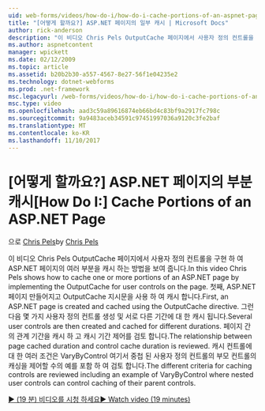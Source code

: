 ```yaml
---
uid: web-forms/videos/how-do-i/how-do-i-cache-portions-of-an-aspnet-page
title: "[어떻게 할까요?] ASP.NET 페이지의 일부 캐시 | Microsoft Docs"
author: rick-anderson
description: "이 비디오 Chris Pels OutputCache 페이지에서 사용자 정의 컨트롤을 구현 하 여 ASP.NET 페이지의 여러 부분을 캐시 하는 방법을 보여 줍니다. 첫째는 중..."
ms.author: aspnetcontent
manager: wpickett
ms.date: 02/12/2009
ms.topic: article
ms.assetid: b20b2b30-a557-4567-8e27-56f1e04235e2
ms.technology: dotnet-webforms
ms.prod: .net-framework
msc.legacyurl: /web-forms/videos/how-do-i/how-do-i-cache-portions-of-an-aspnet-page
msc.type: video
ms.openlocfilehash: aad3c59a89616874eb66bd4c83bf9a2917fc798c
ms.sourcegitcommit: 9a9483aceb34591c97451997036a9120c3fe2baf
ms.translationtype: MT
ms.contentlocale: ko-KR
ms.lasthandoff: 11/10/2017
---
```

<a name="how-do-i-cache-portions-of-an-aspnet-page"></a><span data-ttu-id="c7365-104">[어떻게 할까요?] ASP.NET 페이지의 부분 캐시</span><span class="sxs-lookup"><span data-stu-id="c7365-104">[How Do I:] Cache Portions of an ASP.NET Page</span></span>
====================
<span data-ttu-id="c7365-105">으로 [Chris Pels](https://twitter.com/chrispels)</span><span class="sxs-lookup"><span data-stu-id="c7365-105">by [Chris Pels](https://twitter.com/chrispels)</span></span>

<span data-ttu-id="c7365-106">이 비디오 Chris Pels OutputCache 페이지에서 사용자 정의 컨트롤을 구현 하 여 ASP.NET 페이지의 여러 부분을 캐시 하는 방법을 보여 줍니다.</span><span class="sxs-lookup"><span data-stu-id="c7365-106">In this video Chris Pels shows how to cache one or more portions of an ASP.NET page by implementing the OutputCache for user controls on the page.</span></span> <span data-ttu-id="c7365-107">첫째, ASP.NET 페이지 만들어지고 OutputCache 지시문을 사용 하 여 캐시 합니다.</span><span class="sxs-lookup"><span data-stu-id="c7365-107">First, an ASP.NET page is created and cached using the OutputCache directive.</span></span> <span data-ttu-id="c7365-108">그런 다음 몇 가지 사용자 정의 컨트롤 생성 및 서로 다른 기간에 대 한 캐시 됩니다.</span><span class="sxs-lookup"><span data-stu-id="c7365-108">Several user controls are then created and cached for different durations.</span></span> <span data-ttu-id="c7365-109">페이지 간의 관계 기간을 캐시 하 고 캐시 기간 제어를 검토 합니다.</span><span class="sxs-lookup"><span data-stu-id="c7365-109">The relationship between page cached duration and control cache duration is reviewed.</span></span> <span data-ttu-id="c7365-110">캐시 컨트롤에 대 한 여러 조건은 VaryByControl 여기서 중첩 된 사용자 정의 컨트롤의 부모 컨트롤의 캐싱을 제어할 수의 예를 포함 하 여 검토 합니다.</span><span class="sxs-lookup"><span data-stu-id="c7365-110">The different criteria for caching controls are reviewed including an example of VaryByControl where nested user controls can control caching of their parent controls.</span></span>

[<span data-ttu-id="c7365-111">&#9654; (19 분) 비디오를 시청 하세요</span><span class="sxs-lookup"><span data-stu-id="c7365-111">&#9654; Watch video (19 minutes)</span></span>](https://channel9.msdn.com/Blogs/ASP-NET-Site-Videos/how-do-i-cache-portions-of-an-aspnet-page)
